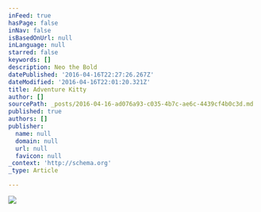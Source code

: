 ```yaml
---
inFeed: true
hasPage: false
inNav: false
isBasedOnUrl: null
inLanguage: null
starred: false
keywords: []
description: Neo the Bold
datePublished: '2016-04-16T22:27:26.267Z'
dateModified: '2016-04-16T22:01:20.321Z'
title: Adventure Kitty
author: []
sourcePath: _posts/2016-04-16-ad076a93-c035-4b7c-ae6c-4439cf4b0c3d.md
published: true
authors: []
publisher:
  name: null
  domain: null
  url: null
  favicon: null
_context: 'http://schema.org'
_type: Article

---
```

![](https://the-grid-user-content.s3-us-west-2.amazonaws.com/515c283a-2325-4871-aa16-a6c69cf863de.jpg)